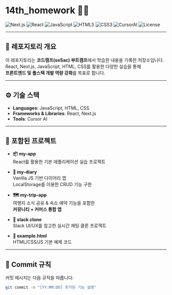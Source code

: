 # 14th_homework 📂✨

![Next.js](https://img.shields.io/badge/Next.js-000000?logo=nextdotjs&logoColor=white)
![React](https://img.shields.io/badge/React-20232A?logo=react&logoColor=61DAFB)
![JavaScript](https://img.shields.io/badge/JavaScript-F7DF1E?logo=javascript&logoColor=black)
![HTML5](https://img.shields.io/badge/HTML5-E34F26?logo=html5&logoColor=white)
![CSS3](https://img.shields.io/badge/CSS3-1572B6?logo=css3&logoColor=white)
![CursorAI](https://img.shields.io/badge/Tools-CursorAI-purple)
![License](https://img.shields.io/badge/Copyright-CodeCamp(seSac)-blue)

---

## 📌 레포지토리 개요
이 레포지토리는 **코드캠프(seSac) 부트캠프**에서 학습한 내용을 기록한 저장소입니다.  
React, Next.js, JavaScript, HTML, CSS를 활용한 다양한 실습을 통해  
**프론트엔드 및 풀스택 개발 역량 강화**를 목표로 합니다.  

---

## ⚙️ 기술 스택
- **Languages**: JavaScript, HTML, CSS  
- **Frameworks & Libraries**: React, Next.js  
- **Tools**: Cursor AI  

---

## 📂 포함된 프로젝트

- **📦 my-app**  
  React를 활용한 기본 애플리케이션 실습 프로젝트  

- **📔 my-diary**  
  Vanilla JS 기반 다이어리 앱  
  LocalStorage를 이용한 CRUD 기능 구현  

- **🗺️ my-trip-app**  
  여행지 소식 공유 & 숙소 예약 기능을 포함한  
  **커뮤니티 + 커머스 통합 앱**  

- **💬 slack clone**  
  Slack UI/UX를 참고한 실시간 채팅 클론 프로젝트  

- **📄 example.html**  
  HTML/CSS/JS 기본 예제 코드  

---

## 📝 Commit 규칙
커밋 메시지는 다음 규칙을 따릅니다:  

```bash
git commit -m "[YY:MM:DD] 추가된 기능 설명"

